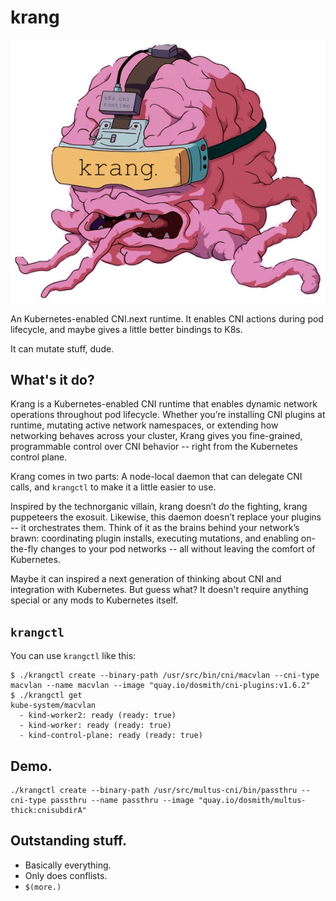 # krang

![krang logo, dude.](https://github.com/dougbtv/krang/blob/main/doc/krang-logo.png)

An Kubernetes-enabled CNI.next runtime. It enables CNI actions during pod lifecycle, and maybe gives a little better bindings to K8s.

It can mutate stuff, dude.

## What's it do?

Krang is a Kubernetes-enabled CNI runtime that enables dynamic network operations throughout pod lifecycle. Whether you’re installing CNI plugins at runtime, mutating active network namespaces, or extending how networking behaves across your cluster, Krang gives you fine-grained, programmable control over CNI behavior -- right from the Kubernetes control plane.

Krang comes in two parts: A node-local daemon that can delegate CNI calls, and `krangctl` to make it a little easier to use.

Inspired by the technorganic villain, krang doesn’t *do* the fighting, krang puppeteers the exosuit. Likewise, this daemon doesn’t replace your plugins -- it orchestrates them. Think of it as the brains behind your network’s brawn: coordinating plugin installs, executing mutations, and enabling on-the-fly changes to your pod networks -- all without leaving the comfort of Kubernetes.

Maybe it can inspired a next generation of thinking about CNI and integration with Kubernetes. But guess what? It doesn't require anything special or any mods to Kubernetes itself.

## `krangctl`

You can use `krangctl` like this:

```
$ ./krangctl create --binary-path /usr/src/bin/cni/macvlan --cni-type macvlan --name macvlan --image "quay.io/dosmith/cni-plugins:v1.6.2"
$ ./krangctl get 
kube-system/macvlan
  - kind-worker2: ready (ready: true)
  - kind-worker: ready (ready: true)
  - kind-control-plane: ready (ready: true)
```

## Demo.

```
./krangctl create --binary-path /usr/src/multus-cni/bin/passthru --cni-type passthru --name passthru --image "quay.io/dosmith/multus-thick:cnisubdirA"
```

## Outstanding stuff.

* Basically everything.
* Only does conflists.
* `$(more.)`